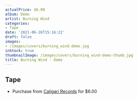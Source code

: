 ```yaml
---
actualPrice: $6.00
album: Demo
artist: Burning Wind
categories:
- Tape
date: '2021-06-26T15:16:22'
draft: false
images:
- /images/covers/burning_wind-demo.jpg
inStock: true
thumbnailImage: /images/covers/burning_wind-demo-thumb.jpg
title: Burning Wind - Demo
---
```


## Tape
* Purchase from [Caligari Records](https://caligarirecords.storenvy.com/products/31866643-burning-wind-demo) for $6.00
